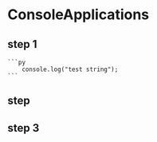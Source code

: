 # ConsoleApplications
## step 1

    ```py
        console.log("test string");
    ```

## step 
         

## step 3
